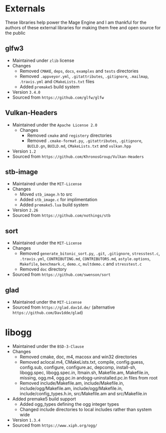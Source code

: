 # Externals

These libraries help power the Mage Engine and I am thankful for the authors of these external libraries for making them free and open source for the public

## glfw3
- Maintained under `zlib` license
- Changes 
    - Removed `CMAKE`, `deps`, `docs`, `examples` and `tests` directories
    - Removed `.appveyor.yml`,  `.gitattributes`, `.gitignore`, `.mailmap`, .`travis.yml` and `CMakeLists.txt` files
    - Added `premake5` build system
- Version `3.4.0`
- Sourced from `https://github.com/glfw/glfw`

## Vulkan-Headers
- Maintained under the `Apache License 2.0`
  - Changes
    - Removed `cmake` and `registery` directories
    - Removed `.cmake-format.py`, `.gitattributes`, `.gitignore`, `BUILD.gn`, `BUILD.md`, `CMakeLists.txt` and `vulkan.hpp`
- Version `1.2`
- Sourced from `https://github.com/KhronosGroup/Vulkan-Headers`

## stb-image
- Maintained under the `MIT-License`
- Changes
  - Moved `stb_image.h` to src
  - Added `stb_image.c` for implimentation
  - Added `premake5.lua` build system
- Version `2.26`
- Sourced from `https://github.com/nothings/stb`

## sort
- Maintained under the `MIT-License`
- Changes
  - Removed `generate_bitonic_sort.py`, `.git`, `.gitignore`, `stresstest.c`, `.travis.yml`, `CONTRIBUTING.md`, `CONTRIBUTORS.md`, `astyle.options`, `Makefile`, `benchmark.c`, `demo.c`, `multdemo.c` and `stresstest.c`
  - Removed `doc` directory
- Sourced from `https://github.com/swenson/sort`

## glad
- Maintained under the `MIT-License`
- Sourced from `https://glad.dav1d.de/` (alternative `https://github.com/Dav1dde/glad`)

# libogg
- Maintained under the `BSD-3-Clause`
- Changes
  - Removed cmake, doc, m4, macosx and win32 directories
  - Removed aclocal.m4, CMakeLists.txt, compile, config.guess, config.sub, configure, configure.ac, depcomp, install-sh, libogg.spec, libogg.spec.in, ltmain.sh, Makefile.am, Makefile.in, missing, ogg.m4, ogg.pc.in andogg-uninstalled.pc.in files from root
  - Removed include/Makefile.am, include/Makefile.in, include/ogg/Makefile.am, include/ogg/Makefile.in, include/config_types.h.in, src/Makefile.am and src/Makefile.in
- Added premake5 build support
  - Added ogg_types defining the ogg integer types
  - Changed include directories to local includes rather than system wide
- Version `1.3.4`
- Sourced from `https://www.xiph.org/ogg/`